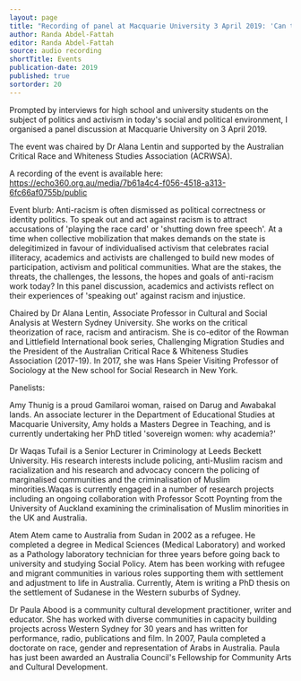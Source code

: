 ```yaml
---
layout: page
title: "Recording of panel at Macquarie University 3 April 2019: 'Can the Subaltern Speak?' Navigating anti-racism, academia and advocacy as a person of colour today"
author: Randa Abdel-Fattah
editor: Randa Abdel-Fattah
source: audio recording
shortTitle: Events
publication-date: 2019
published: true
sortorder: 20
---
```



Prompted by interviews for high school and university students on the subject of politics and activism in today's social and political environment, I organised a panel discussion at Macquarie University on 3 April 2019.

The event was chaired by Dr Alana Lentin and supported by the Australian Critical Race and Whiteness Studies Association (ACRWSA).


A recording of the event is available here:  https://echo360.org.au/media/7b61a4c4-f056-4518-a313-6fc66af0755b/public

Event blurb:
Anti-racism is often dismissed as political correctness or identity politics. To speak out and act against racism is to attract accusations of 'playing the race card' or 'shutting down free speech'. At a time when collective mobilization that makes demands on the state is delegitimized in favour of individualised activism that celebrates racial illiteracy, academics and activists are challenged to build new modes of participation, activism and political communities. What are the stakes, the threats, the challenges, the lessons, the hopes and goals of anti-racism work today? In this panel discussion, academics and activists reflect on their experiences of 'speaking out' against racism and injustice.

Chaired by Dr Alana Lentin, Associate Professor in Cultural and Social Analysis at Western Sydney University. She works on the critical theorization of race, racism and antiracism. She is co-editor of the Rowman and Littlefield International book series, Challenging Migration Studies and the President of the Australian Critical Race & Whiteness Studies Association (2017-19). In 2017, she was Hans Speier Visiting Professor of Sociology at the New school for Social Research in New York.

Panelists:

Amy Thunig is a proud Gamilaroi woman, raised on Darug and Awabakal lands. An associate lecturer in the Department of Educational Studies at Macquarie University, Amy holds a Masters Degree in Teaching, and is currently undertaking her PhD titled 'sovereign women: why academia?'

Dr Waqas Tufail is a Senior Lecturer in Criminology at Leeds Beckett University. His research interests include policing, anti-Muslim racism and racialization and his research and advocacy concern the policing of marginalised communities and the criminalisation of Muslim minorities.Waqas is currently engaged in a number of research projects including an ongoing collaboration with Professor Scott Poynting from the University of Auckland examining the criminalisation of Muslim minorities in the UK and Australia.

Atem Atem came to Australia from Sudan in 2002 as a refugee. He completed a degree in Medical Sciences (Medical Laboratory) and worked as a Pathology laboratory technician for three years before going back to university and studying Social Policy. Atem has been working with refugee and migrant communities in various roles supporting them with settlement and adjustment to life in Australia. Currently, Atem is writing a PhD thesis on the settlement of Sudanese in the Western suburbs of Sydney.

Dr Paula Abood is a community cultural development practitioner, writer and educator. She has worked with diverse communities in capacity building projects across Western Sydney for 30 years and has written for performance, radio, publications and film. In 2007, Paula completed a doctorate on race, gender and representation of Arabs in Australia. Paula has just been awarded an Australia Council's Fellowship for Community Arts and Cultural Development.
